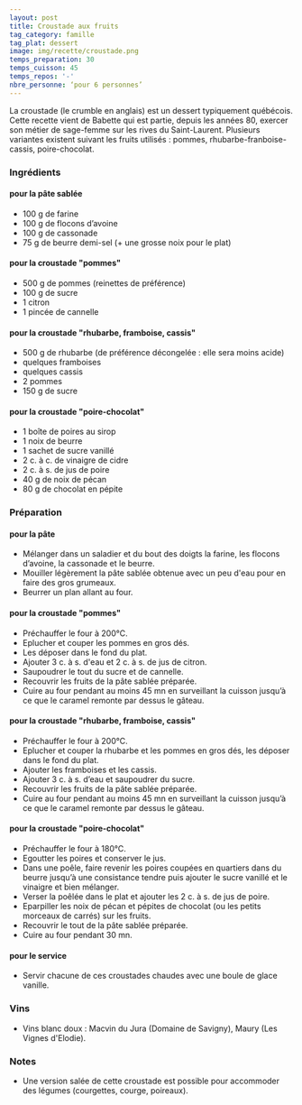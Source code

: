 ```yaml
---
layout: post
title: Croustade aux fruits
tag_category: famille
tag_plat: dessert
image: img/recette/croustade.png
temps_preparation: 30
temps_cuisson: 45
temps_repos: '-'
nbre_personne: ‘pour 6 personnes’
---
```

La croustade (le crumble en anglais) est un dessert typiquement québécois. Cette recette vient de Babette qui est partie, depuis les années 80, exercer son métier de sage-femme sur les rives du Saint-Laurent. Plusieurs variantes existent suivant les fruits utilisés : pommes, rhubarbe-franboise-cassis, poire-chocolat.

### Ingrédients
#### pour la pâte sablée
* 100 g de farine
* 100 g de flocons d’avoine
* 100 g de cassonade
* 75 g de beurre demi-sel (+ une grosse noix pour le plat)

#### pour la croustade "pommes"
* 500 g de pommes (reinettes de préférence)
* 100 g de sucre
* 1 citron
* 1 pincée de cannelle

#### pour la croustade "rhubarbe, framboise, cassis"
* 500 g de rhubarbe (de préférence décongelée : elle sera moins acide)
* quelques framboises
* quelques cassis
* 2 pommes
* 150 g de sucre

#### pour la croustade "poire-chocolat"
* 1 boîte de poires au sirop
* 1 noix de beurre
* 1 sachet de sucre vanillé
* 2 c. à c. de vinaigre de cidre
* 2 c. à s. de jus de poire
* 40 g de noix de pécan
* 80 g de chocolat en pépite

### Préparation
#### pour la pâte
* Mélanger dans un saladier et du bout des doigts la farine, les flocons d’avoine, la cassonade et le beurre.
* Mouiller légèrement la pâte sablée obtenue avec un peu d'eau pour en faire des gros grumeaux.
* Beurrer un plan allant au four.

#### pour la croustade "pommes"
* Préchauffer le four à 200°C.
* Eplucher et couper les pommes en gros dés.
* Les déposer dans le fond du plat.
* Ajouter 3 c. à s. d'eau et 2 c. à s. de jus de citron.
* Saupoudrer le tout du sucre et de cannelle.
* Recouvrir les fruits de la pâte sablée préparée.
* Cuire au four pendant au moins 45 mn en surveillant la cuisson jusqu’à ce que le caramel remonte par dessus le gâteau.

#### pour la croustade "rhubarbe, framboise, cassis"
* Préchauffer le four à 200°C.
* Eplucher et couper la rhubarbe et les pommes en gros dés, les déposer dans le fond du plat.
* Ajouter les framboises et les cassis.
* Ajouter 3 c. à s. d’eau et saupoudrer du sucre.
* Recouvrir les fruits de la pâte sablée préparée.
* Cuire au four pendant au moins 45 mn en surveillant la cuisson jusqu’à ce que le caramel remonte par dessus le gâteau.

#### pour la croustade "poire-chocolat"
* Préchauffer le four à 180°C.
* Egoutter les poires et conserver le jus.
* Dans une poêle, faire revenir les poires coupées en quartiers dans du beurre jusqu’à une consistance tendre puis ajouter le sucre vanillé et le vinaigre et bien mélanger.
* Verser la poêlée dans le plat et ajouter les 2 c. à s. de jus de poire.
* Eparpiller les noix de pécan et pépites de chocolat (ou les petits morceaux de carrés) sur les fruits.
* Recouvrir le tout de la pâte sablée préparée.
* Cuire au four pendant 30 mn.

#### pour le service
* Servir chacune de ces croustades chaudes avec une boule de glace vanille.


### Vins
* Vins blanc doux : Macvin du Jura (Domaine de Savigny), Maury (Les Vignes d'Elodie).


### Notes
* Une version salée de cette croustade est possible pour accommoder des légumes (courgettes, courge, poireaux).
